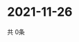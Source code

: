# 2021-11-26
  共 0条

  <!-- BEGIN -->
  <!-- 最后更新时间Fri Nov 26 2021 07:04:09 GMT+0000 (Coordinated Universal Time) -->
  
  <!-- END -->
  
  